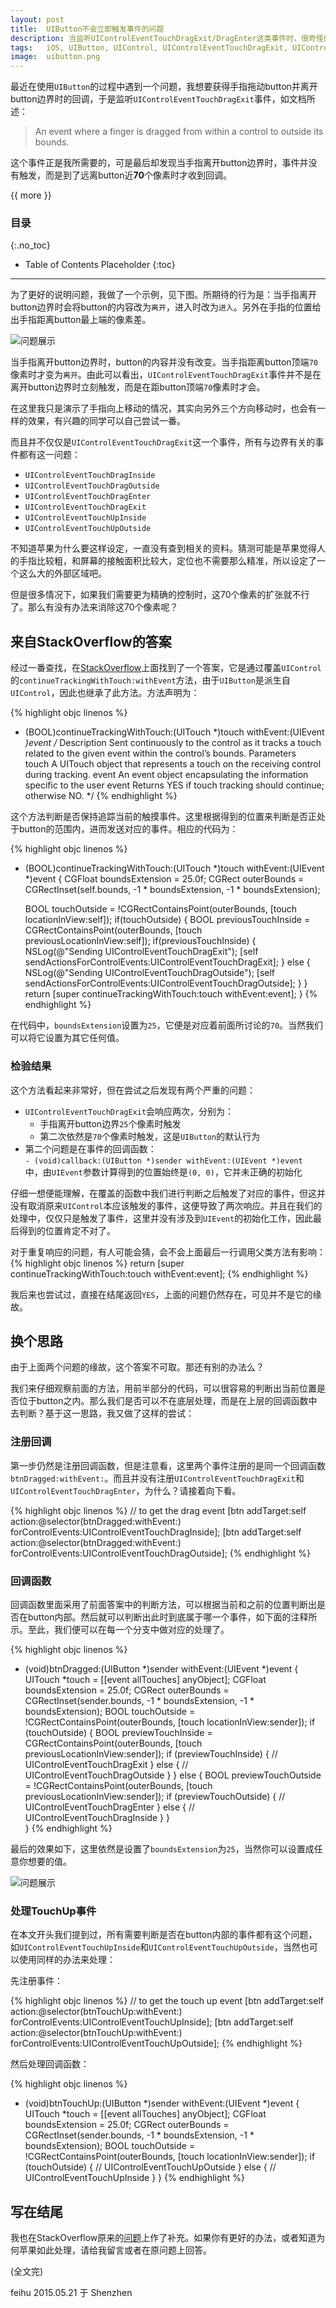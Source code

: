 ```yaml
---
layout: post
title:  UIButton不会立即触发事件的问题
description: 当监听UIControlEventTouchDragExit/DragEnter这类事件时，很奇怪的是手指离开Button时并不会立刻触发事件，本文找到了原因并给出了解决方案。
tags:   iOS, UIButton, UIControl, UIControlEventTouchDragExit, UIControlEventTouchDragEnter
image:  uibutton.png
---
```


最近在使用`UIButton`的过程中遇到一个问题，我想要获得手指拖动button并离开button边界时的回调，于是监听`UIControlEventTouchDragExit`事件，如文档所述：

> An event where a finger is dragged from within a control to outside its bounds.

这个事件正是我所需要的，可是最后却发现当手指离开button边界时，事件并没有触发，而是到了远离button近**70**个像素时才收到回调。

{{ more }}

### 目录
{:.no_toc}

* Table of Contents Placeholder
{:toc}

-----

为了更好的说明问题，我做了一个示例，见下图。所期待的行为是：当手指离开button边界时会将button的内容改为`离开`，进入时改为`进入`。另外在手指的位置给出手指距离button最上端的像素差。

![问题展示](/img/posts/uibutton-problem.gif)

当手指离开button边界时，button的内容并没有改变。当手指距离button顶端`70`像素时才变为`离开`。由此可以看出，`UIControlEventTouchDragExit`事件并不是在离开button边界时立刻触发，而是在距button顶端`70`像素时才会。

在这里我只是演示了手指向上移动的情况，其实向另外三个方向移动时，也会有一样的效果，有兴趣的同学可以自己尝试一番。

而且并不仅仅是`UIControlEventTouchDragExit`这一个事件，所有与边界有关的事件都有这一问题：

- `UIControlEventTouchDragInside`
- `UIControlEventTouchDragOutside`
- `UIControlEventTouchDragEnter`
- `UIControlEventTouchDragExit`
- `UIControlEventTouchUpInside`
- `UIControlEventTouchUpOutside`

不知道苹果为什么要这样设定，一直没有查到相关的资料。猜测可能是苹果觉得人的手指比较粗，和屏幕的接触面积比较大，定位也不需要那么精准，所以设定了一个这么大的外部区域吧。

但是很多情况下，如果我们需要更为精确的控制时，这70个像素的扩张就不行了。那么有没有办法来消除这70个像素呢？

## 来自StackOverflow的答案

经过一番查找，在[StackOverflow](http://stackoverflow.com/a/14400040/973315)上面找到了一个答案，它是通过覆盖`UIControl`的`continueTrackingWithTouch:withEvent`方法，由于`UIButton`是派生自`UIControl`，因此也继承了此方法。方法声明为：

{% highlight objc linenos %}
- (BOOL)continueTrackingWithTouch:(UITouch *)touch withEvent:(UIEvent *)event
/*
Description	
  Sent continuously to the control as it tracks a touch related to the given event within the control’s bounds.
Parameters	
  touch
    A UITouch object that represents a touch on the receiving control during tracking.
  event
    An event object encapsulating the information specific to the user event
Returns	
  YES if touch tracking should continue; otherwise NO.
*/
{% endhighlight %}

这个方法判断是否保持追踪当前的触摸事件。这里根据得到的位置来判断是否正处于button的范围内，进而发送对应的事件。相应的代码为：

{% highlight objc linenos %}
- (BOOL)continueTrackingWithTouch:(UITouch *)touch withEvent:(UIEvent *)event
{
    CGFloat boundsExtension = 25.0f;
    CGRect outerBounds = CGRectInset(self.bounds, -1 * boundsExtension, -1 * boundsExtension);

    BOOL touchOutside = !CGRectContainsPoint(outerBounds, [touch locationInView:self]);
    if(touchOutside) {
        BOOL previousTouchInside = CGRectContainsPoint(outerBounds, [touch previousLocationInView:self]);
        if(previousTouchInside) {
            NSLog(@"Sending UIControlEventTouchDragExit");
            [self sendActionsForControlEvents:UIControlEventTouchDragExit];
        }
        else
        {
            NSLog(@"Sending UIControlEventTouchDragOutside");
            [self sendActionsForControlEvents:UIControlEventTouchDragOutside];
        }
    }
    return [super continueTrackingWithTouch:touch withEvent:event];
}
{% endhighlight %}

在代码中，`boundsExtension`设置为`25`，它便是对应着前面所讨论的`70`。当然我们可以将它设置为其它任何值。

### 检验结果

这个方法看起来非常好，但在尝试之后发现有两个严重的问题：

- `UIControlEventTouchDragExit`会响应两次，分别为：
  - 手指离开button边界`25`个像素时触发
  - 第二次依然是`70`个像素时触发，这是`UIButton`的默认行为
- 第二个问题是在事件的回调函数：<br>`- (void)callback:(UIButton *)sender withEvent:(UIEvent *)event`<br>中，由`UIEvent`参数计算得到的位置始终是`(0, 0)`，它并未正确的初始化

仔细一想便能理解，在覆盖的函数中我们进行判断之后触发了对应的事件，但这并没有取消原来`UIControl`本应该触发的事件，这便导致了两次响应。并且在我们的处理中，仅仅只是触发了事件，这里并没有涉及到`UIEvent`的初始化工作，因此最后得到的位置肯定不对了。

对于重复响应的问题，有人可能会猜，会不会上面最后一行调用父类方法有影响：
{% highlight objc linenos %}
    return [super continueTrackingWithTouch:touch withEvent:event];
{% endhighlight %}

我后来也尝试过，直接在结尾返回`YES`，上面的问题仍然存在，可见并不是它的缘故。

## 换个思路

由于上面两个问题的缘故，这个答案不可取。那还有别的办法么？

我们来仔细观察前面的方法，用前半部分的代码，可以很容易的判断出当前位置是否位于button之内。那么我们是否可以不在底层处理，而是在上层的回调函数中去判断？基于这一思路，我又做了这样的尝试：

### 注册回调

第一步仍然是注册回调函数，但是注意看，这里两个事件注册的是同一个回调函数`btnDragged:withEvent:`。而且并没有注册`UIControlEventTouchDragExit`和`UIControlEventTouchDragEnter`，为什么？请接着向下看。

{% highlight objc linenos %}
// to get the drag event
[btn addTarget:self action:@selector(btnDragged:withEvent:) forControlEvents:UIControlEventTouchDragInside];
[btn addTarget:self action:@selector(btnDragged:withEvent:) forControlEvents:UIControlEventTouchDragOutside];
{% endhighlight %}

### 回调函数

回调函数里面采用了前面答案中的判断方法，可以根据当前和之前的位置判断出是否在button内部。然后就可以判断出此时到底属于哪一个事件，如下面的注释所示。至此，我们便可以在每一个分支中做对应的处理了。

{% highlight objc linenos %}
- (void)btnDragged:(UIButton *)sender withEvent:(UIEvent *)event {
    UITouch *touch = [[event allTouches] anyObject];
    CGFloat boundsExtension = 25.0f;
    CGRect outerBounds = CGRectInset(sender.bounds, -1 * boundsExtension, -1 * boundsExtension);
    BOOL touchOutside = !CGRectContainsPoint(outerBounds, [touch locationInView:sender]);
    if (touchOutside) {
        BOOL previewTouchInside = CGRectContainsPoint(outerBounds, [touch previousLocationInView:sender]);
        if (previewTouchInside) {
            // UIControlEventTouchDragExit
        } else {
            // UIControlEventTouchDragOutside
        }
    } else {
        BOOL previewTouchOutside = !CGRectContainsPoint(outerBounds, [touch previousLocationInView:sender]);
        if (previewTouchOutside) {
            // UIControlEventTouchDragEnter
        } else {
            // UIControlEventTouchDragInside
        }
    }    
}
{% endhighlight %}

最后的效果如下，这里依然是设置了`boundsExtension`为`25`，当然你可以设置成任意你想要的值。

![问题展示](/img/posts/uibutton-correct.gif)

### 处理TouchUp事件

在本文开头我们提到过，所有需要判断是否在button内部的事件都有这个问题，如`UIControlEventTouchUpInside`和`UIControlEventTouchUpOutside`，当然也可以使用同样的办法来处理：

先注册事件：

{% highlight objc linenos %}
// to get the touch up event
[btn addTarget:self action:@selector(btnTouchUp:withEvent:) forControlEvents:UIControlEventTouchUpInside];
[btn addTarget:self action:@selector(btnTouchUp:withEvent:) forControlEvents:UIControlEventTouchUpOutside];
{% endhighlight %}

然后处理回调函数：

{% highlight objc linenos %}
- (void)btnTouchUp:(UIButton *)sender withEvent:(UIEvent *)event {
    UITouch *touch = [[event allTouches] anyObject];
    CGFloat boundsExtension = 25.0f;
    CGRect outerBounds = CGRectInset(sender.bounds, -1 * boundsExtension, -1 * boundsExtension);
    BOOL touchOutside = !CGRectContainsPoint(outerBounds, [touch locationInView:sender]);
    if (touchOutside) {
        // UIControlEventTouchUpOutside
    } else {
        // UIControlEventTouchUpInside
    }
}
{% endhighlight %}

## 写在结尾

我也在StackOverflow原来的[问题](http://stackoverflow.com/a/30320206/973315)上作了补充。如果你有更好的办法，或者知道为何苹果如此处理，请给我留言或者在原问题上回答。

(全文完)

feihu
2015.05.21 于 Shenzhen

